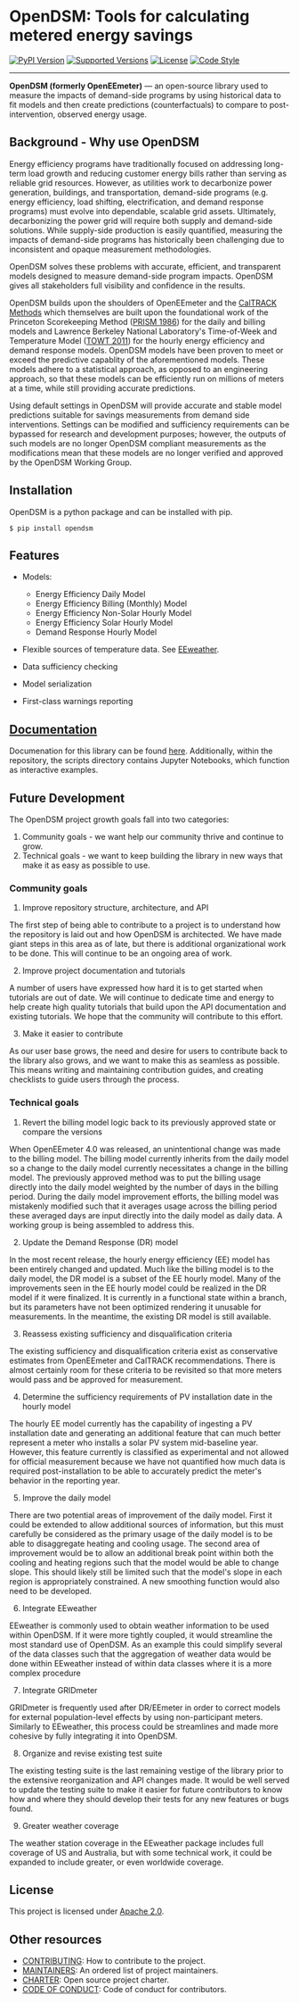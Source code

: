 # OpenDSM: Tools for calculating metered energy savings

[![PyPI Version](https://img.shields.io/pypi/v/opendsm.svg)](https://pypi.python.org/pypi/opendsm)
[![Supported Versions](https://img.shields.io/pypi/pyversions/opendsm.svg)](https://github.com/opendsm/opendsm)
[![License](https://img.shields.io/github/license/opendsm/opendsm.svg)](https://github.com/opendsm/opendsm)
[![Code Style](https://img.shields.io/badge/code%20style-black-000000.svg)](https://github.com/ambv/black)

---------------

**OpenDSM (formerly OpenEEmeter)** — an open-source library used to measure the impacts 
of demand-side programs by using historical data to fit models and then create 
predictions (counterfactuals) to compare to post-intervention, observed energy usage.

## Background - Why use OpenDSM

Energy efficiency programs have traditionally focused on addressing long-term load growth 
and reducing customer energy bills rather than serving as reliable grid resources. 
However, as utilities work to decarbonize power generation, buildings, and transportation, 
demand-side programs (e.g. energy efficiency, load shifting, electrification, and demand 
response programs) must evolve into dependable, scalable grid assets. Ultimately, 
decarbonizing the power grid will require both supply and demand-side solutions. While 
supply-side production is easily quantified, measuring the impacts of demand-side programs 
has historically been challenging due to inconsistent and opaque measurement methodologies.

OpenDSM solves these problems with accurate, efficient, and transparent models designed to 
measure demand-side program impacts. OpenDSM gives all stakeholders full visibility and 
confidence in the results.

OpenDSM builds upon the shoulders of OpenEEmeter and the [CalTRACK Methods](https://caltrack.org/) which themselves
are built upon the foundational work of the Princeton Scorekeeping Method ([PRISM 1986](https://www.marean.mycpanel.princeton.edu/images/prism_intro.pdf)) 
for the daily and billing models and Lawrence Berkeley National Laboratory's Time-of-Week 
and Temperature Model ([TOWT 2011](https://eta-publications.lbl.gov/sites/default/files/LBNL-4944E.pdf)) for the hourly energy efficiency and demand response models.
OpenDSM models have been proven to meet or exceed the predictive capablity of the 
aforementioned models. These models adhere to a statistical approach, as opposed to an 
engineering approach, so that these models can be efficiently run on millions of meters at 
a time, while still providing accurate predictions. 

Using default settings in OpenDSM will provide accurate and stable model predictions 
suitable for savings measurements from demand side interventions. Settings can be modified 
and sufficiency requirements can be bypassed for research and development purposes; however, 
the outputs of such models are no longer OpenDSM compliant measurements as the modifications
mean that these models are no longer verified and approved by the OpenDSM Working Group.

## Installation

OpenDSM is a python package and can be installed with pip.

~~~~~~~~~~~~~~~
$ pip install opendsm
~~~~~~~~~~~~~~~

## Features

- Models:

  - Energy Efficiency Daily Model
  - Energy Efficiency Billing (Monthly) Model
  - Energy Efficiency Non-Solar Hourly Model
  - Energy Efficiency Solar Hourly Model
  - Demand Response Hourly Model

- Flexible sources of temperature data. See [EEweather](https://eeweather.openee.io).
- Data sufficiency checking
- Model serialization
- First-class warnings reporting

## [Documentation](https://opendsm.github.io/opendsm/)

Documenation for this library can be found [here](https://opendsm.github.io/opendsm/).
Additionally, within the repository, the scripts directory contains Jupyter Notebooks, which
function as interactive examples.


## Future Development

The OpenDSM project growth goals fall into two categories:

1. Community goals - we want help our community thrive and continue to grow.
2. Technical goals - we want to keep building the library in new ways that make it
   as easy as possible to use.

### Community goals

1. Improve repository structure, architecture, and API

The first step of being able to contribute to a project is to understand how the repository
is laid out and how OpenDSM is architected. We have made giant steps in this area as of late, 
but there is additional organizational work to be done. This will continue to be an ongoing
area of work.

2. Improve project documentation and tutorials

A number of users have expressed how hard it is to get started when tutorials are
out of date. We will continue to dedicate time and energy to help create high quality
tutorials that build upon the API documentation and existing tutorials. We hope that the 
community will contribute to this effort.

3. Make it easier to contribute

As our user base grows, the need and desire for users to contribute back to the library
also grows, and we want to make this as seamless as possible. This means writing and
maintaining contribution guides, and creating checklists to guide users through the
process.


### Technical goals

1. Revert the billing model logic back to its previously approved state or compare the
   versions

When OpenEEmeter 4.0 was released, an unintentional change was made to the billing model.
The billing model currently inherits from the daily model so a change to the daily model
currently necessitates a change in the billing model. The previously approved method was
to put the billing usage directly into the daily model weighted by the number of days in
the billing period. During the daily model improvement efforts, the billing model was
mistakenly modified such that it averages usage across the billing period these averaged
days are input directly into the daily model as daily data. A working group is being 
assembled to address this.

2. Update the Demand Response (DR) model

In the most recent release, the hourly energy efficiency (EE) model has been entirely
changed and updated. Much like the billing model is to the daily model, the DR model is a
subset of the EE hourly model. Many of the improvements seen in the EE hourly model could
be realized in the DR model if it were finalized. It is currently in a functional state
within a branch, but its parameters have not been optimized rendering it unusable for
measurements. In the meantime, the existing DR model is still available.

3. Reassess existing sufficiency and disqualification criteria

The existing sufficiency and disqualification criteria exist as conservative estimates
from OpenEEmeter and CalTRACK recommendations. There is almost certainly room for these
criteria to be revisited so that more meters would pass and be approved for measurement.

4. Determine the sufficiency requirements of PV installation date in the hourly model

The hourly EE model currently has the capability of ingesting a PV installation date and
generating an additional feature that can much better represent a meter who installs a
solar PV system mid-baseline year. However, this feature currently is classified as
experimental and not allowed for official measurement because we have not quantified how
much data is required post-installation to be able to accurately predict the meter's
behavior in the reporting year.

5. Improve the daily model

There are two potential areas of improvement of the daily model. First it could be extended
to allow additional sources of information, but this must carefully be considered as the
primary usage of the daily model is to be able to disaggregate heating and cooling usage.
The second area of improvement would be to allow an additional break point within both the
cooling and heating regions such that the model would be able to change slope. This should
likely still be limited such that the model's slope in each region is appropriately
constrained. A new smoothing function would also need to be developed.

6. Integrate EEweather

EEweather is commonly used to obtain weather information to be used within OpenDSM. If it 
were more tightly coupled, it would streamline the most standard use of OpenDSM. As an 
example this could simplify several of the data classes such that the aggregation of 
weather data would be done within EEweather instead of within data classes where it is a
more complex procedure

7. Integrate GRIDmeter

GRIDmeter is frequently used after DR/EEmeter in order to correct models for external
population-level effects by using non-participant meters. Similarly to EEweather, this 
process could be streamlines and made more cohesive by fully integrating it into OpenDSM. 

8. Organize and revise existing test suite

The existing testing suite is the last remaining vestige of the library prior to the 
extensive reorganization and API changes made. It would be well served to update the
testing suite to make it easier for future contributors to know how and where they 
should develop their tests for any new features or bugs found.

9. Greater weather coverage

The weather station coverage in the EEweather package includes full coverage of US and
Australia, but with some technical work, it could be expanded to include greater, or
even worldwide coverage.

## License

This project is licensed under [Apache 2.0](LICENSE).

## Other resources

- [CONTRIBUTING](https://github.com/opendsm/opendsm/blob/master/CONTRIBUTING.md): How to contribute to the project.
- [MAINTAINERS](https://github.com/opendsm/opendsm/blob/master/MAINTAINERS.md): An ordered list of project maintainers.
- [CHARTER](https://github.com/opendsm/opendsm/blob/master/CHARTER.md): Open source project charter.
- [CODE OF CONDUCT](https://github.com/opendsm/opendsm/blob/master/CODE_OF_CONDUCT.md): Code of conduct for contributors.
